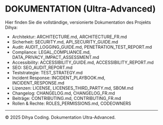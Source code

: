 # DOKUMENTATION (Ultra-Advanced)

Hier finden Sie die vollständige, versionierte Dokumentation des Projekts Dihya:

- Architektur: ARCHITECTURE.md, ARCHITECTURE_FR.md
- Sicherheit: SECURITY.md, API_SECURITY_GUIDE.md
- Audit: AUDIT_LOGGING_GUIDE.md, PENETRATION_TEST_REPORT.md
- Compliance: LEGAL_COMPLIANCE.md, DATA_PRIVACY_IMPACT_ASSESSMENT.md
- Accessibility: ACCESSIBILITY_GUIDE.md, ACCESSIBILITY_REPORT.md
- SEO: SEO_AUDIT_REPORT.md
- Teststrategie: TEST_STRATEGY.md
- Incident Response: INCIDENT_PLAYBOOK.md, INCIDENT_RESPONSE.md
- Lizenzen: LICENSE, LICENSES_THIRD_PARTY.md, SBOM.md
- Changelog: CHANGELOG.md, CHANGELOG_FR.md
- Beiträge: CONTRIBUTING.md, CONTRIBUTING_FR.md
- Rollen & Rechte: ROLES_PERMISSIONS.md, CODEOWNERS

---
© 2025 Dihya Coding. Dokumentation Ultra-Advanced.
